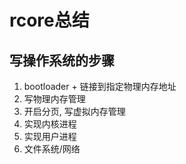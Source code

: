 # rcore总结

## 写操作系统的步骤
1. bootloader + 链接到指定物理内存地址
2. 写物理内存管理
3. 开启分页, 写虚拟内存管理
4. 实现内核进程
5. 实现用户进程
6. 文件系统/网络

